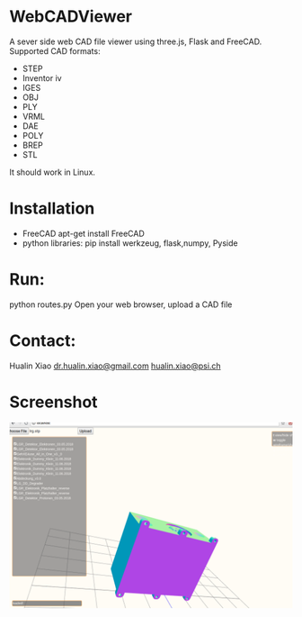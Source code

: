 # WebCADViewer
A sever side web CAD file viewer using three.js, Flask and FreeCAD.  
Supported CAD formats:
- STEP
- Inventor iv
- IGES
- OBJ
- PLY
- VRML 
- DAE
- POLY
- BREP
- STL

It should work in Linux. 




# Installation

- FreeCAD
  apt-get install FreeCAD
- python libraries:
   pip install werkzeug, flask,numpy, Pyside
   
# Run:
python routes.py 
Open your web browser, upload a CAD file

# Contact:
Hualin Xiao 
dr.hualin.xiao@gmail.com
hualin.xiao@psi.ch

# Screenshot
![Screenshot](screenshot.png)
